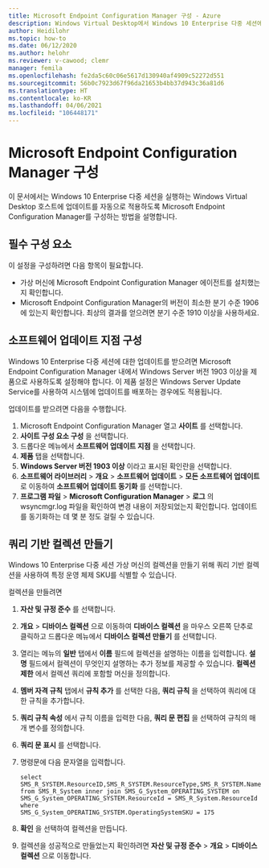 ```yaml
---
title: Microsoft Endpoint Configuration Manager 구성 - Azure
description: Windows Virtual Desktop에서 Windows 10 Enterprise 다중 세션에 소프트웨어 업데이트를 배포하도록 Microsoft Endpoint Configuration Manager를 구성하는 방법입니다.
author: Heidilohr
ms.topic: how-to
ms.date: 06/12/2020
ms.author: helohr
ms.reviewer: v-cawood; clemr
manager: femila
ms.openlocfilehash: fe2da5c60c06e5617d130940af4909c52272d551
ms.sourcegitcommit: 56b0c7923d67f96da21653b4bb37d943c36a81d6
ms.translationtype: HT
ms.contentlocale: ko-KR
ms.lasthandoff: 04/06/2021
ms.locfileid: "106448171"
---
```

# <a name="configure-microsoft-endpoint-configuration-manager"></a>Microsoft Endpoint Configuration Manager 구성

이 문서에서는 Windows 10 Enterprise 다중 세션을 실행하는 Windows Virtual Desktop 호스트에 업데이트를 자동으로 적용하도록 Microsoft Endpoint Configuration Manager를 구성하는 방법을 설명합니다.

## <a name="prerequisites"></a>필수 구성 요소

이 설정을 구성하려면 다음 항목이 필요합니다.

   - 가상 머신에 Microsoft Endpoint Configuration Manager 에이전트를 설치했는지 확인합니다.
   - Microsoft Endpoint Configuration Manager의 버전이 최소한 분기 수준 1906에 있는지 확인합니다. 최상의 결과를 얻으려면 분기 수준 1910 이상을 사용하세요.

## <a name="configure-the-software-update-point"></a>소프트웨어 업데이트 지점 구성

Windows 10 Enterprise 다중 세션에 대한 업데이트를 받으려면 Microsoft Endpoint Configuration Manager 내에서 Windows Server 버전 1903 이상을 제품으로 사용하도록 설정해야 합니다. 이 제품 설정은 Windows Server Update Service를 사용하여 시스템에 업데이트를 배포하는 경우에도 적용됩니다.

업데이트를 받으려면 다음을 수행합니다.

1. Microsoft Endpoint Configuration Manager 열고 **사이트** 를 선택합니다.
2. **사이트 구성 요소 구성** 을 선택합니다.
3. 드롭다운 메뉴에서 **소프트웨어 업데이트 지점** 을 선택합니다.
4. **제품** 탭을 선택합니다.
5. **Windows Server 버전 1903 이상** 이라고 표시된 확인란을 선택합니다.
6. **소프트웨어 라이브러리** > **개요** > **소프트웨어 업데이트** > **모든 소프트웨어 업데이트** 로 이동하여 **소프트웨어 업데이트 동기화** 를 선택합니다.
7. **프로그램 파일** > **Microsoft Configuration Manager** > **로그** 의 wsyncmgr.log 파일을 확인하여 변경 내용이 저장되었는지 확인합니다. 업데이트를 동기화하는 데 몇 분 정도 걸릴 수 있습니다.

## <a name="create-a-query-based-collection"></a>쿼리 기반 컬렉션 만들기

Windows 10 Enterprise 다중 세션 가상 머신의 컬렉션을 만들기 위해 쿼리 기반 컬렉션을 사용하여 특정 운영 체제 SKU를 식별할 수 있습니다.

컬렉션을 만들려면

1. **자산 및 규정 준수** 를 선택합니다.
2. **개요** > **디바이스 컬렉션** 으로 이동하여 **디바이스 컬렉션** 을 마우스 오른쪽 단추로 클릭하고 드롭다운 메뉴에서 **디바이스 컬렉션 만들기** 를 선택합니다.
3. 열리는 메뉴의 **일반** 탭에서 **이름** 필드에 컬렉션을 설명하는 이름을 입력합니다. **설명** 필드에서 컬렉션이 무엇인지 설명하는 추가 정보를 제공할 수 있습니다. **컬렉션 제한** 에서 컬렉션 쿼리에 포함할 머신을 정의합니다.
4. **멤버 자격 규칙** 탭에서 **규칙 추가** 를 선택한 다음, **쿼리 규칙** 을 선택하여 쿼리에 대한 규칙을 추가합니다.
5. **쿼리 규칙 속성** 에서 규칙 이름을 입력한 다음, **쿼리 문 편집** 을 선택하여 규칙의 매개 변수를 정의합니다.
6. **쿼리 문 표시** 를 선택합니다.
7. 명령문에 다음 문자열을 입력합니다.

    ```syntax
    select
    SMS_R_SYSTEM.ResourceID,SMS_R_SYSTEM.ResourceType,SMS_R_SYSTEM.Name,SMS_R_SYSTEM.SMSUniqueIdentifier,SMS_R_SYSTEM.ResourceDomainORWorkgroup,SMS_R_SYSTEM.Client
    from SMS_R_System inner join SMS_G_System_OPERATING_SYSTEM on
    SMS_G_System_OPERATING_SYSTEM.ResourceId = SMS_R_System.ResourceId where
    SMS_G_System_OPERATING_SYSTEM.OperatingSystemSKU = 175
    ```

8. **확인** 을 선택하여 컬렉션을 만듭니다.
9. 컬렉션을 성공적으로 만들었는지 확인하려면 **자산 및 규정 준수** > **개요** > **디바이스 컬렉션** 으로 이동합니다.
